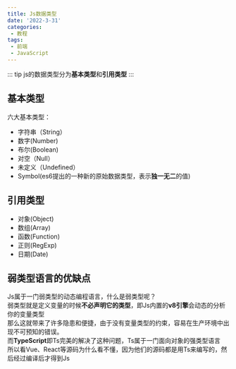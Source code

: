 ```yaml
---
title: Js数据类型
date: '2022-3-31'
categories:
 - 教程
tags:
 - 前端
 - JavaScript
---
```


::: tip 
js的数据类型分为**基本类型**和**引用类型**
:::

## 基本类型
六大基本类型：
- 字符串（String）
- 数字(Number)
- 布尔(Boolean)
- 对空（Null）
- 未定义（Undefined）
- Symbol(es6提出的一种新的原始数据类型，表示**独一无二**的值)

## 引用类型
- 对象(Object)
- 数组(Array)
- 函数(Function)
- 正则(RegExp)
- 日期(Date)

## 弱类型语言的优缺点
Js属于一门弱类型的动态编程语言，什么是弱类型呢？<br>
弱类型就是定义变量的时候**不必声明它的类型**，即Js内置的**v8引擎**会动态的分析你的变量类型<br>
那么这就带来了许多隐患和便捷，由于没有变量类型的约束，容易在生产环境中出现不可预知的错误。<br>
而**TypeScript**即Ts完美的解决了这种问题，Ts属于一门面向对象的强类型语言<br>
所以看Vue、React等源码为什么看不懂，因为他们的源码都是用Ts来编写的，然后经过编译后才得到Js
